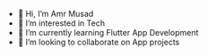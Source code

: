 - 👋 Hi, I’m Amr Musad
- 👀 I’m interested in Tech
- 🌱 I’m currently learning Flutter App Development 
- 💞️ I’m looking to collaborate on App projects


